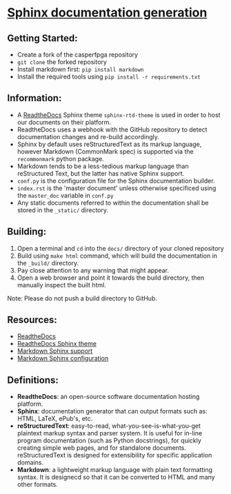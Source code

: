 # [Sphinx documentation generation](http://www.sphinx-doc.org/en/master/)

## Getting Started:
- Create a fork of the casperfpga repository
- `git clone` the forked repository
- Install markdown first: `pip install markdown`
- Install the required tools using `pip install -r requirements.txt`

## Information:
- A [ReadtheDocs](https://readthedocs.org/) Sphinx theme `sphinx-rtd-theme` is used in order to host our documents on their platform.
- ReadtheDocs uses a webhook with the GitHub repository to detect documentation changes and re-build accordingly.
- Sphinx by default uses reStructuredText as its markup language, however Markdown (CommonMark spec) is supported via the `recommonmark` python package.
- Markdown tends to be a less-tedious markup language than reStructured Text, but the latter has native Sphinx support.
- `conf.py` is the configuration file for the Sphinx documentation builder.
- `index.rst` is the 'master document' unless otherwise specificed using the `master_doc` variable in `conf.py`
- Any static documents referred to within the documentation shall be stored in the `_static/` directory.

## Building:
1. Open a terminal and `cd` into the `docs/` directory of your cloned repository
2. Build using `make html` command, which will build the documentation in the `_build/` directory.
3. Pay close attention to any warning that might appear.
4. Open a web browser and point it towards the build directory, then manually inspect the built html.

Note: Please do not push a build directory to GitHub.

## Resources:
- [ReadtheDocs](https://readthedocs.org/)
- [ReadtheDocs Sphinx theme](https://github.com/rtfd/sphinx_rtd_theme)
- [Markdown Sphinx support](https://github.com/rtfd/recommonmark)
- [Markdown Sphinx configuration](http://www.sphinx-doc.org/en/master/usage/markdown.html)

## Definitions:
- **ReadtheDocs**: an open-source software documentation hosting platform.
- **Sphinx**: documentation generator that can output formats such as: HTML, LaTeX, ePub's, etc.
- **reStructuredText**: easy-to-read, what-you-see-is-what-you-get plaintext markup syntax and parser system. It is useful for in-line program documentation (such as Python docstrings), for quickly creating simple web pages, and for standalone documents. reStructuredText is designed for extensibility for specific application domains.
- **Markdown**: a lightweight markup language with plain text formatting syntax. It is designecd so that it can be converted to HTML and many other formats.
